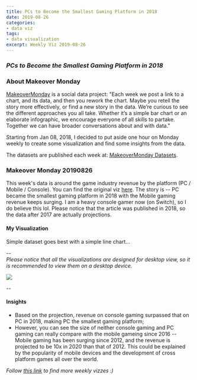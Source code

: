```yaml
---
title: PCs to Become the Smallest Gaming Platform in 2018
date: 2019-08-26
categories:
- data viz
tags:
- data visualization
excerpt: Weekly Viz 2019-08-26
---
```


### *PCs to Become the Smallest Gaming Platform in 2018*


### About Makeover Monday

[MakeoverMonday](http://www.makeovermonday.co.uk/) is a social data project:
"Each week we post a link to a chart, and its data, and then you rework the chart.
Maybe you retell the story more effectively, or find a new story in the data.
We’re curious to see the different approaches you all take. Whether it’s a simple bar chart or an elaborate infographic, we encourage everyone of all skills to partake.
Together we can have broader conversations about and with data."

Starting from Jan 08, 2018, I decided to put aside one hour on Monday weekly to create some visualization and find some insights from the data.

The datasets are published each week at: [MakeoverMonday Datasets](http://www.makeovermonday.co.uk/data/).

### Makeover Monday 20190826

This week's data is around the game industry revenue by the platform (PC / Mobile / Console). You can find the original viz [here](https://www.statista.com/chart/13789/worldwide-video-game-revenue-forecast/). The story is -- PC became the smallest gaming platform in 2018 with the Mobile gaming revenue keeps surging. I am a heavy console gamer now (on Switch), so I do believe this lol. Please notice that the article was published in 2018, so the data after 2017 are actually projections.  

#### My Visualization

Simple dataset goes best with a simple line chart... 

--  
*Please notice that all the visualizations are designed for desktop view, so it is recommended to view them on a desktop device.*  

<div class='tableauPlaceholder' id='viz1566868884952' style='position: relative'>
<noscript><a href='#'>
  <img alt=' ' src='https:&#47;&#47;public.tableau.com&#47;static&#47;images&#47;Ma&#47;MakeOverMonday20190826&#47;GamingPlatformRevenue&#47;1_rss.png' style='border: none' />
</a></noscript>
<object class='tableauViz'  style='display:none;'>
  <param name='host_url' value='https%3A%2F%2Fpublic.tableau.com%2F' />
  <param name='embed_code_version' value='3' />
  <param name='site_root' value='' />
  <param name='name' value='MakeOverMonday20190826&#47;GamingPlatformRevenue' />
  <param name='tabs' value='no' />
  <param name='toolbar' value='yes' />
  <param name='static_image' value='https:&#47;&#47;public.tableau.com&#47;static&#47;images&#47;Ma&#47;MakeOverMonday20190826&#47;GamingPlatformRevenue&#47;1.png' />
  <param name='animate_transition' value='yes' />
  <param name='display_static_image' value='yes' />
  <param name='display_spinner' value='yes' />
  <param name='display_overlay' value='yes' />
  <param name='display_count' value='yes' />
</object></div>          
<script type='text/javascript'>          
  var divElement = document.getElementById('viz1566868884952');     
  var vizElement = divElement.getElementsByTagName('object')[0];         
  if ( divElement.offsetWidth > 800 ) { vizElement.style.width='800px';vizElement.style.height='627px';} else if ( divElement.offsetWidth > 500 ) { vizElement.style.width='800px';vizElement.style.height='627px';} else { vizElement.style.width='100%';vizElement.style.height='727px';}    
  var scriptElement = document.createElement('script');     
  scriptElement.src = 'https://public.tableau.com/javascripts/api/viz_v1.js';    
  vizElement.parentNode.insertBefore(scriptElement, vizElement);          
</script>
  
--  

#### Insights
* Based on the projection, revenue on console gaming surpassed that on PC in 2018, making PC the smallest gaming platform;  
* However, you can see the size of neither console gaming and PC gaming can really compare with the mobile gameing since 2016 -- Mobile gaming has been surging since 2012, and the revenue is projected to be 10x in 2020 than that of 2012. This could be explained by the popularity of mobile devices and the development of cross platform games all over the world.  


*Follow [this link](https://yudong-94.github.io/personal-website/project/MakeOverMonday2019/) to find more weekly vizzes :)*